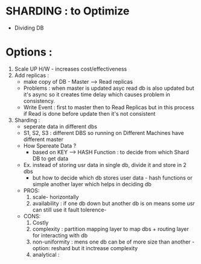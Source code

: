 
# SHARDING : to Optimize
  - Dividing DB

# Options : 
  1. Scale UP H/W - increases cost/effectiveness
  2. Add replicas : 
     - make copy of DB - Master --> Read replicas
     - Problems : when master is updated asyc read db is also updated 
       but it's async so it creates time delay which causes problem in consistency.    
     - Write Event : first to master then to Read Replicas but in this process if Read is done before update then it's not consistent
  3. Sharding : 
     - seperate data in different dbs
     - S1, S2, S3 : different DBS so running on Different Machines have different master
      - How Spereate Data ?
        - based on KEY --> HASH Function : to decide from which Shard DB to get data
     - Ex. instead of storing usr data in single db, divide it and store in 2 dbs
       - but how to decide which db stores user data - hash functions or simple another layer which helps in deciding db
     - PROS: 
       1. scale- horizontally
       2. availability : if one db down but another db is on means some usr can still use it
          fault tolerence-
     - CONS:
       1. Costly 
       2. complexity : partition mapping layer to map dbs +  routing layer for interacting with db
       3. non-uniformity : mens one db can be of more size than another - option: reshard but it inctrease complexity
       4. analytical : 


